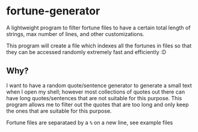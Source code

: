 # fortune-generator
A lightweight program to filter fortune files to have a certain total length of strings, max number of lines, and other customizations.

This program will create a file which indexes all the fortunes in files so that they can be accessed randomly extremely fast and efficiently :D

## Why?
I want to have a random quote/sentence generator to generate a small text when I open my shell; however most collections of quotes out there can have long quotes/sentences that are not suitable for this purpose. This program allows me to filter out the quotes that are too long and only keep the ones that are suitable for this purpose.

Fortune files are separataed by a `%` on a new line, see example files
